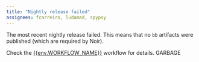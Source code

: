 ```yaml
---
title: "Nightly release failed"
assignees: fcarreiro, ludamad, spypsy
---
```


The most recent nightly release failed. This means that no `bb` artifacts were published (which are required by Noir).

Check the [{{env.WORKFLOW_NAME}}]({{env.WORKFLOW_URL}}) workflow for details.
GARBAGE
